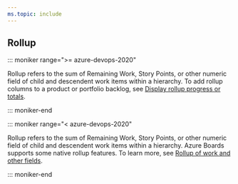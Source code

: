 ```yaml
---
ms.topic: include
---
```




## Rollup

::: moniker range=">= azure-devops-2020"  

Rollup refers to the sum of Remaining Work, Story Points, or other numeric field of child and descendent work items within a hierarchy. To add rollup columns to a product or portfolio backlog, see [Display rollup progress or totals](../../boards/backlogs/display-rollup.md).  

::: moniker-end  

::: moniker range="< azure-devops-2020"  

Rollup refers to the sum of Remaining Work, Story Points, or other numeric field of child and descendent work items within a hierarchy. Azure Boards supports some native rollup features. To learn more, see [Rollup of work and other fields](../../reference/xml/support-rollup-of-work-and-other-fields.md).  

::: moniker-end